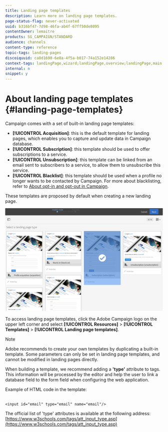 ```yaml
---
title: Landing page templates
description: Learn more on landing page templates.
page-status-flag: never-activated
uuid: b316bf47-7d98-46fa-ab4f-67ff50de8095
contentOwner: lemaitre
products: SG_CAMPAIGN/STANDARD
audience: channels
content-type: reference
topic-tags: landing-pages
discoiquuid: ca8d1698-6e8a-4f5a-b017-74a152e14286
context-tags: landingPage,wizard;landingPage,overview;landingPage,main
internal: n
snippet: y
---
```


# About landing page templates {#landing-page-templates}

Campaign comes with a set of built-in landing page templates:

* **[!UICONTROL Acquisition]**: this is the default template for landing pages, which enables you to capture and update data in Campaign database.
* **[!UICONTROL Subscription]**: this template should be used to offer subscriptions to a service.
* **[!UICONTROL Unsubscription]**: this template can be linked from an email sent to subscribers to a service, to allow them to unsubscribe this service.
* **[!UICONTROL Blacklist]**: this template should be used when a profile no longer wants to be contacted by Campaign. For more about blacklisting, refer to [About opt-in and opt-out in Campaign](../../audiences/using/about-opt-in-and-opt-out-in-campaign.md).

These templates are proposed by default when creating a new landing page.

![](assets/lp_creation_1.png)

To access landing page templates, click the Adobe Campaign logo on the upper left corner and select **[!UICONTROL Resources]** > **[!UICONTROL Templates]** > **[!UICONTROL Landing page templates]**.

>[!NOTE]
>
>Adobe recommends to create your own templates by duplicating a built-in template. Some parameters can only be set in landing page templates, and cannot be modified in landing pages directly.

When building a template, we recommend adding a **'type'** attribute to tags. This information will be processed by the editor and help the user to link a database field to the form field when configuring the web application.

  Example of HTML code in the template:

  ```
  
  <input id="email" type="email" name="email"/>
  
  ```

  The official list of 'type' attributes is available at the following address: [https://www.w3schools.com/tags/att_input_type.asp](https://www.w3schools.com/tags/att_input_type.asp)